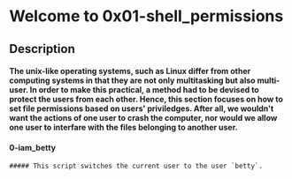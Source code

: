 # Welcome to 0x01-shell_permissions
## Description
#### The unix-like operating systems, such as Linux differ from other computing systems in that they are not only multitasking but also multi-user. In order to make this practical, a method had to be devised to protect the users from each other. **Hence, this section focuses on how to set file permissions based on users' priviledges.** After all, we wouldn't want the actions of one user to crash the computer, nor would we allow one user to interfare with the files belonging to another user.

#### 0-iam_betty
	##### This script switches the current user to the user `betty`.
